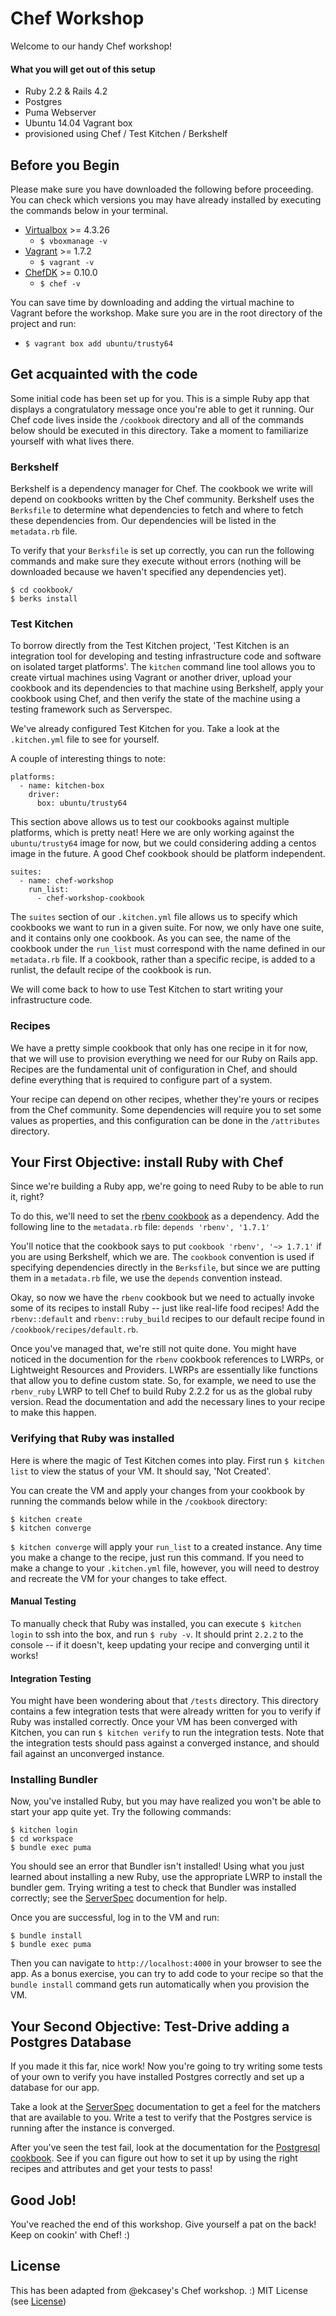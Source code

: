 # Chef Workshop
Welcome to our handy Chef workshop!

#### What you will get out of this setup
* Ruby 2.2 & Rails 4.2
* Postgres
* Puma Webserver
* Ubuntu 14.04 Vagrant box
* provisioned using Chef / Test Kitchen / Berkshelf

## Before you Begin
Please make sure you have downloaded the following before proceeding. You can check which versions you may have already installed by executing the commands below in your terminal.
* [Virtualbox](https://www.virtualbox.org/wiki/Downloads) >= 4.3.26
    * `$ vboxmanage -v`
* [Vagrant](https://www.vagrantup.com/downloads.html) >= 1.7.2
    * `$ vagrant -v`
* [ChefDK](https://downloads.chef.io/chef-dk/) >= 0.10.0
    * `$ chef -v`

You can save time by downloading and adding the virtual machine to Vagrant before the workshop. Make sure you are in the root directory of the project and run:
* `$ vagrant box add ubuntu/trusty64`

## Get acquainted with the code
Some initial code has been set up for you. This is a simple Ruby app that displays a congratulatory message once you're able to get it running. Our Chef code lives inside the `/cookbook` directory and all of the commands below should be executed in this directory. Take a moment to familiarize yourself with what lives there.

### Berkshelf
Berkshelf is a dependency manager for Chef. The cookbook we write will depend on cookbooks written by the Chef community. Berkshelf uses the `Berksfile` to determine what dependencies to fetch and where to fetch these dependencies from. Our dependencies will be listed in the `metadata.rb` file.

To verify that your `Berksfile` is set up correctly, you can run the following commands and make sure they execute without errors (nothing will be downloaded because we haven't specified any dependencies yet).

```
$ cd cookbook/
$ berks install
```

### Test Kitchen
To borrow directly from the Test Kitchen project, 'Test Kitchen is an integration tool for developing and testing infrastructure code and software on isolated target platforms'. The `kitchen` command line tool allows you to create virtual machines using Vagrant or another driver, upload your cookbook and its dependencies to that machine using Berkshelf, apply your cookbook using Chef, and then verify the state of the machine using a testing framework such as Serverspec.

We've already configured Test Kitchen for you. Take a look at the `.kitchen.yml` file to see for yourself.

A couple of interesting things to note:

```
platforms:
  - name: kitchen-box
    driver:
      box: ubuntu/trusty64
```

This section above allows us to test our cookbooks against multiple platforms, which is pretty neat! Here we are only working against the `ubuntu/trusty64` image for now, but we could considering adding a centos image in the future. A good Chef cookbook should be platform independent.

```
suites:
  - name: chef-workshop
    run_list:
      - chef-workshop-cookbook
```

The `suites` section of our `.kitchen.yml` file allows us to specify which cookbooks we want to run in a given suite. For now, we only have one suite, and it contains only one cookbook. As you can see, the name of the cookbook under the `run_list` must correspond with the name defined in our `metadata.rb` file. If a cookbook, rather than a specific recipe, is added to a runlist, the default recipe of the cookbook is run.

We will come back to how to use Test Kitchen to start writing your infrastructure code.

### Recipes
We have a pretty simple cookbook that only has one recipe in it for now, that we will use to provision everything we need for our Ruby on Rails app. Recipes are the fundamental unit of configuration in Chef, and should define everything that is required to configure part of a system.

Your recipe can depend on other recipes, whether they're yours or recipes from the Chef community. Some dependencies will require you to set some values as properties, and this configuration can be done in the `/attributes` directory.

## Your First Objective: install Ruby with Chef
Since we're building a Ruby app, we're going to need Ruby to be able to run it, right?

To do this, we'll need to set the [rbenv cookbook](https://supermarket.chef.io/cookbooks/rbenv/versions/1.7.1) as a dependency. Add the following line to the `metadata.rb` file:
`depends 'rbenv', '1.7.1'`

You'll notice that the cookbook says to put `cookbook 'rbenv', '~> 1.7.1'` if you are using Berkshelf, which we are. The `cookbook` convention is used if specifying dependencies directly in the `Berksfile`, but since we are putting them in a `metadata.rb` file, we use the `depends` convention instead.

Okay, so now we have the `rbenv` cookbook but we need to actually invoke some of its recipes to install Ruby -- just like real-life food recipes! Add the `rbenv::default` and `rbenv::ruby_build` recipes to our default recipe found in `/cookbook/recipes/default.rb`.

Once you've managed that, we're still not quite done. You might have noticed in the documention for the `rbenv` cookbook references to LWRPs, or Lightweight Resources and Providers. LWRPs are essentially like functions that allow you to define custom state. So, for example, we need to use the `rbenv_ruby` LWRP to tell Chef to build Ruby 2.2.2 for us as the global ruby version. Read the documentation and add the necessary lines to your recipe to make this happen.

### Verifying that Ruby was installed
Here is where the magic of Test Kitchen comes into play. First run `$ kitchen list` to view the status of your VM. It should say, 'Not Created'.

You can create the VM and apply your changes from your cookbook by running the commands below while in the `/cookbook` directory:

```
$ kitchen create
$ kitchen converge
```

`$ kitchen converge` will apply your `run_list` to a created instance. Any time you make a change to the recipe, just run this command. If you need to make a change to your `.kitchen.yml` file, however, you will need to destroy and recreate the VM for your changes to take effect.

#### Manual Testing
To manually check that Ruby was installed, you can execute `$ kitchen login` to ssh into the box, and run `$ ruby -v`. It should print `2.2.2` to the console -- if it doesn't, keep updating your recipe and converging until it works!

#### Integration Testing
You might have been wondering about that `/tests` directory. This directory contains a few integration tests that were already written for you to verify if Ruby was installed correctly. Once your VM has been converged with Kitchen, you can run `$ kitchen verify` to run the integration tests. Note that the integration tests should pass against a converged instance, and should fail against an unconverged instance.

### Installing Bundler
Now, you've installed Ruby, but you may have realized you won't be able to start your app quite yet. Try the following commands:

```
$ kitchen login
$ cd workspace
$ bundle exec puma
```

You should see an error that Bundler isn't installed! Using what you just learned about installing a new Ruby, use the appropriate LWRP to install the bundler gem. Trying writing a test to check that Bundler was installed correctly; see the [ServerSpec](http://serverspec.org/resource_types.html) documention for help.

Once you are successful, log in to the VM and run:

```
$ bundle install
$ bundle exec puma
```

Then you can navigate to `http://localhost:4000` in your browser to see the app. As a bonus exercise, you can try to add code to your recipe so that the `bundle install` command gets run automatically when you provision the VM.

## Your Second Objective: Test-Drive adding a Postgres Database
If you made it this far, nice work! Now you're going to try writing some tests of your own to verify you have installed Postgres correctly and set up a database for our app.

Take a look at the [ServerSpec](http://serverspec.org/resource_types.html) documentation to get a feel for the matchers that are available to you. Write a test to verify that the Postgres service is running after the instance is converged.

After you've seen the test fail, look at the documentation for the [Postgresql cookbook](https://supermarket.chef.io/cookbooks/postgresql). See if you can figure out how to set it up by using the right recipes and attributes and get your tests to pass!

## Good Job!
You've reached the end of this workshop. Give yourself a pat on the back! Keep on cookin' with Chef! :)

## License
This has been adapted from @ekcasey's Chef workshop. :)
MIT License (see [License](https://github.com/Microwave-MVC/microwave-rails/blob/master/LICENSE))
